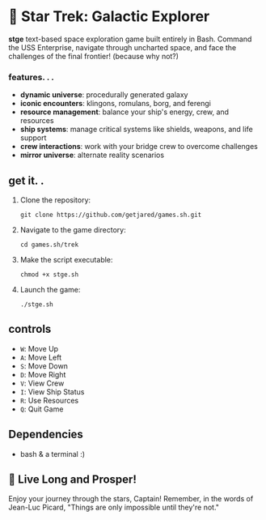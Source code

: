 # 🖖 Star Trek: Galactic Explorer


**stge** text-based space exploration game built entirely in Bash. Command the USS Enterprise, navigate through uncharted space, and face the challenges of the final frontier! (because why not?)

### features. . .

- **dynamic universe**: procedurally generated galaxy
- **iconic encounters**: klingons, romulans, borg, and ferengi
- **resource management**: balance your ship's energy, crew, and resources
- **ship systems**: manage critical systems like shields, weapons, and life support
- **crew interactions**: work with your bridge crew to overcome challenges
- **mirror universe**: alternate reality scenarios

## get it. .

1. Clone the repository:
   ```
   git clone https://github.com/getjared/games.sh.git
   ```
2. Navigate to the game directory:
   ```
   cd games.sh/trek
   ```
3. Make the script executable:
   ```
   chmod +x stge.sh
   ```
4. Launch the game:
   ```
   ./stge.sh
   ```

## controls

- `W`: Move Up
- `A`: Move Left
- `S`: Move Down
- `D`: Move Right
- `V`: View Crew
- `I`: View Ship Status
- `R`: Use Resources
- `Q`: Quit Game


## Dependencies

- bash & a terminal :)

## 🖖 Live Long and Prosper!

Enjoy your journey through the stars, Captain! Remember, in the words of Jean-Luc Picard, "Things are only impossible until they're not."
